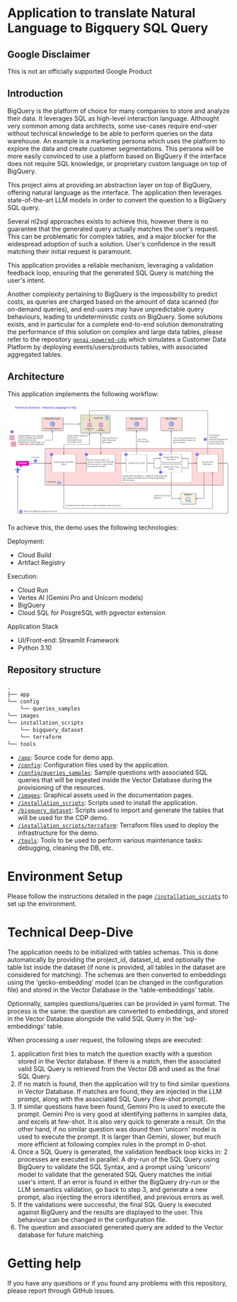 # Application to translate Natural Language to Bigquery SQL Query

## Google Disclaimer

This is not an officially supported Google Product

## Introduction

BigQuery is the platform of choice for many companies to store and analyze their data. It leverages SQL as high-level interaction language. Althought very common among data architects, some use-cases require end-user without technical knowledge to be able to perform queries on the data warehouse. An example is a marketing persona which uses the platform to explore the data and create customer segmentations. This persona will be more easily convinced to use a platform based on BigQuery if the interface does not require SQL knowledge, or proprietary custom language on top of BigQuery.

This project aims at providing an abstraction layer on top of BigQuery, offering natural language as the interface. The application then leverages state-of-the-art LLM models in order to convert the question to a BigQuery SQL query.

Several nl2sql approaches exists to achieve this, however there is no guarantee that the generated query actually matches the user's request. This can be problematic for complex tables, and a major blocker for the widespread adoption of such a solution. User's confidence in the result matching their initial request is paramount.

This application provides a reliable mechanism, leveraging a validation feedback loop, ensuring that the generated SQL Query is matching the user's intent.

Another complexity pertaining to BigQuery is the impossibility to predict costs, as queries are charged based on the amount of data scanned (for on-demand queries), and end-users may have unpredictable query behaviours, leading to undeterministic costs on BigQuery. Some solutions exists, and in particular for a complete end-to-end solution demonstrating the performance of this solution on complex and large data tables, please refer to the repository [`genai-powered-cdp`](https://github.com/fabloc/genai-powered-cdp) which simulates a Customer Data Platform by deploying events/users/products tables, with associated aggregated tables.


## Architecture

This application implements the following workflow:

![Technical Architecture](images/nl2sql-architecture.png "NL2SQL Chat App Archteicture")

To achieve this, the demo uses the following technologies:

Deployment:
- Cloud Build
- Artifact Registry

Execution:
- Cloud Run
- Vertex AI (Gemini Pro and Unicorn models)
- BigQuery
- Cloud SQL for PosgreSQL with pgvector extension

Application Stack
- UI/Front-end: Streamlit Framework
- Python 3.10


## Repository structure

```
.
├── app
└── config
    └── queries_samples
└── images
└── installation_scripts
    └── bigquery_dataset
    └── terraform
└── tools
```

- [`/app`](/app): Source code for demo app.  
- [`/config`](/config): Configuration files used by the application.
- [`/config/queries_samples`](/config/queries_samples): Sample questions with associated SQL queries that will be ingested inside the Vector Database during the provisioning of the resources.
- [`/images`](/images): Graphical assets used in the documentation pages.
- [`/installation_scripts`](/installation_scripts): Scripts used to install the application.
- [`/bigquery_dataset`](/installation_scripts/bigquery_dataset): Scripts used to import and generate the tables that will be used for the CDP demo.
- [`/installation_scripts/terraform`](/installation_scripts/terraform): Terraform files used to deploy the infrastructure for the demo.
- [`/tools`](/tools): Tools to be used to perform various maintenance tasks: debugging, cleaning the DB, etc.


# Environment Setup

Please follow the instructions detailed in the page [`/installation_scripts`](/installation_scripts) to set up the environment.


# Technical Deep-Dive

The application needs to be initialized with tables schemas. This is done automatically by providing the project_id, dataset_id, and optionally the table list inside the dataset (if none is provided, all tables in the dataset are considered for matching). The schemas are then converted to embeddings using the 'gecko-embedding' model (can be changed in the configuration file) and stored in the Vector Database in the 'table-embeddings' table.

Optionnally, samples questions/queries can be provided in yaml format. The process is the same: the question are converted to embeddings, and stored in the Vector Database alongside the valid SQL Query in the 'sql-embeddings' table.

When processing a user request, the following steps are executed:

1. application first tries to match the question exactly with a question stored in the Vector database. If there is a match, then the associated valid SQL Query is retrieved from the Vector DB and used as the final SQL Query.
2. If no match is found, then the application will try to find similar questions in Vector Database. If matches are found, they are injected in the LLM prompt, along with the associated SQL Query (few-shot prompt).
3. If similar questions have been found, Gemini Pro is used to execute the prompt. Gemini Pro is very good at identifying patterns in samples data, and excels at few-shot. It is also very quick to generate a result. On the other hand, if no similar question was dound then 'unicorn' model is used to execute the prompt. It is larger than Gemini, slower, but much more efficient at following complex rules in the prompt in 0-shot.
4. Once a SQL Query is generated, the validation feedback loop kicks in: 2 processes are executed in parallel: A dry-run of the SQL Query using BigQuery to validate the SQL Syntax, and a prompt using 'unicorn' model to validate that the generated SQL Query matches the initial user's intent. If an error is found in either the BigQuery dry-run or the LLM semantics validation, go back to step 3, and generate a new prompt, also injecting the errors identified, and previous errors as well.
5. If the validations were successful, the final SQL Query is executed against BigQuery and the results are displayed to the user. This behaviour can be changed in the configuration file.
6. The question and associated generated query are added to the Vector database for future matching.


# Getting help

If you have any questions or if you found any problems with this repository, please report through GitHub issues.
